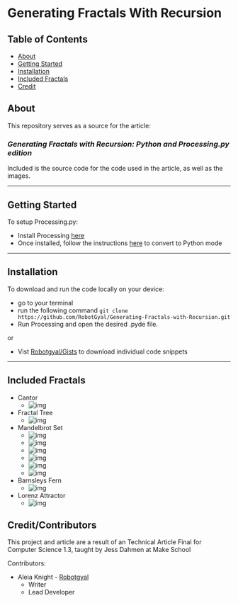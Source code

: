 # Generating Fractals With Recursion


## Table of Contents

- [About](#about)
- [Getting Started](#getting_started)
- [Installation](#install)
- [Included Fractals](#fractals)
- [Credit](#credit)


## About <a name = "about"></a>


This repository serves as a source for the article: 

### ***Generating Fractals with Recursion: Python and Processing.py edition***

Included is the source code for the code used in the article, as well as the images. 

---

## __Getting Started__ <a name = "getting_started"></a>


To setup Processing.py:
+ Install Processing [here](https://processing.org/download/)
+ Once installed, follow the instructions [here](https://py.processing.org/tutorials/gettingstarted/) to convert to Python mode
---
## __Installation__ <a name = 'install'></a>

To download and run the code locally on your device:
+ go to your terminal
+ run the following command
`git clone https://github.com/RobotGyal/Generating-Fractals-with-Recursion.git`
+ Run Processing and open the desired .pyde file.

or 

+ Vist [Robotgyal/Gists](https://gist.github.com/RobotGyal) to download individual code snippets



---

## __Included Fractals__ <a name = "fractals"></a>

+ Cantor
    - ![img](cantor/cantor.png )
+ Fractal Tree
    - ![img](tree/tree-gif.gif)
+ Mandelbrot Set
    - ![img](mandelbrot/m-1.png)<a style= 'width=200px; height=400px'>
    - ![img](mandelbrot/m-2.png)
    - ![img](mandelbrot/m-3.png)
    - ![img](mandelbrot/m-4.png)
    - ![img](mandelbrot/m-5.png)
    - ![img](mandelbrot/m-6.png)
+ Barnsleys Fern
    - ![img](fern/barnsleys-fern.png)
+ Lorenz Attractor
    - ![img](lorenz_attractor/lorenz.gif)


## __Credit/Contributors__ <a name='credit'></a>

This project and article are a result of an Technical Article Final for Computer Science 1.3, taught by Jess Dahmen at Make School

Contributors: 

+ Aleia Knight - [Robotgyal](github.com/robotgyal)
    - Writer
    - Lead Developer